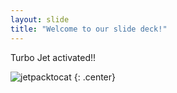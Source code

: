 ```yaml
---
layout: slide
title: "Welcome to our slide deck!"
---
```


Turbo Jet activated!!

![jetpacktocat](https://octodex.github.com/images/jetpacktocat.png)
{: .center}
